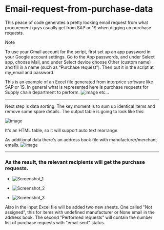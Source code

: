 # Email-request-from-purchase-data
This peace of code generates a pretty looking email request from what procurement guys usually get from SAP or 1S when digging up purchase requests.

>[!NOTE]
>To use your Gmail account for the script, first set up an app password in your Google account settings. Go to the App passwords, and under Select app, choose Mail, and under Select device choose Other (custom name) and fill in a name (such as “Purchase request”). Then put it in the script at my_email and password.


This is an example of an Excel file generated from interprice software like SAP or 1S.
In general what is represented here is purchase requests for Supply chain department to perform.
![image](https://github.com/Andrudewt/Email-request-from-purchase-data/assets/137271592/51d6e75a-3aed-457a-9c46-5fe36e13e4e4)
etc...
___

Next step is data sorting. The key moment is to sum up identical items and remove some spare details. 
The output table is going to look like this:

![image](https://github.com/Andrudewt/Email-request-from-purchase-request-data/assets/137271592/f6abc6dd-7756-4669-97e8-0df427952c24)

It's an HTML table, so it will support auto text rearrange.

As additional data there's an address book file with manufacturer/merchant emails.
![image](https://github.com/Andrudewt/Email-request-from-purchase-request-data/assets/137271592/ef7c29f2-00b5-450f-83f8-6a5fcdf0324e)

___

### As the result, the relevant recipients will get the purchase requests.

- ![Screenshot_1](https://github.com/Andrudewt/Email-request-from-purchase-request-data/assets/137271592/a89f1588-69c5-4fc4-91b1-bcbf06912655)

- ![Screenshot_2](https://github.com/Andrudewt/Email-request-from-purchase-request-data/assets/137271592/0847462c-07e9-4541-8be1-6ca1be217e93)

- ![Screenshot_3](https://github.com/Andrudewt/Email-request-from-purchase-request-data/assets/137271592/d0437234-52ad-4e35-9c70-56b9479a6d78)


Also in the input Excel file will be added two new sheets. One called "Not assigned", this for items with undefined manufacturer or None email in the address book. 
The second "Performed requests" will contain the number list of purchase requests with "email sent" status.
